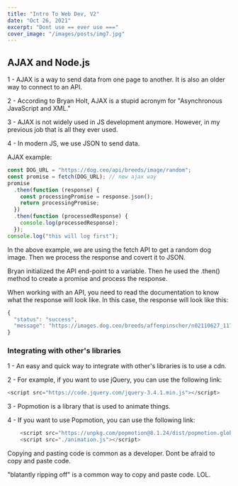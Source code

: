 ```yaml
---
title: "Intro To Web Dev, V2"
date: "Oct 26, 2021"
excerpt: "Dont use == ever use ==="
cover_image: "/images/posts/img7.jpg"
---
```


## AJAX and Node.js

1 - AJAX is a way to send data from one page to another. It is also an older way to connect to an API.

2 - According to Bryan Holt, AJAX is a stupid acronym for "Asynchronous JavaScript and XML."

3 - AJAX is not widely used in JS development anymore. However, in my previous job that is all they ever used.

4 - In modern JS, we use JSON to send data.

AJAX example:

```javascript
const DOG_URL = "https://dog.ceo/api/breeds/image/random";
const promise = fetch(DOG_URL); // new ajax way
promise
  .then(function (response) {
    const processingPromise = response.json();
    return processingPromise;
  })
  .then(function (processedResponse) {
    console.log(processedResponse);
  });
console.log("this will log first");
```

In the above example, we are using the fetch API to get a random dog image. Then we process the response and covert it to JSON.

Bryan initialized the API end-point to a variable. Then he used the .then() method to create a promise and process the response.

When working with an API, you need to read the documentation to know what the response will look like. In this case, the response will look like this:

```javascript
{
  "status": "success",
  "message": "https://images.dog.ceo/breeds/affenpinscher/n02110627_11783.jpg"
}
```

### Integrating with other's libraries

1 - An easy and quick way to integrate with other's libraries is to use a cdn.

2 - For example, if you want to use jQuery, you can use the following link:

```javascript
<script src="https://code.jquery.com/jquery-3.4.1.min.js"></script>
```

3 - Popmotion is a library that is used to animate things.

4 - If you want to use Popmotion, you can use the following link:

```javascript
    <script src="https://unpkg.com/popmotion@8.1.24/dist/popmotion.global.min.js"></script>
    <script src="./animation.js"></script>
```
Copying and pasting code is common as a developer. Dont be afraid to copy and paste code.

"blatantly ripping off" is a common way to copy and paste code. LOL.